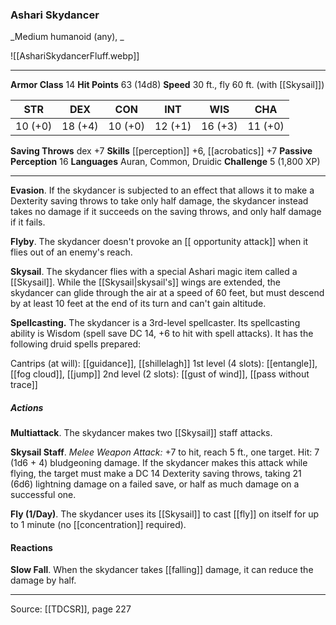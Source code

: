 ### Ashari Skydancer
_Medium humanoid (any), _

![[AshariSkydancerFluff.webp]]




---

**Armor Class** 14
**Hit Points** 63 (14d8)
**Speed** 30 ft., fly 60 ft. (with [[Skysail]])

| STR     | DEX     | CON     | INT     | WIS     | CHA     |
|---------|---------|---------|---------|---------|---------|
| 10 (+0) | 18 (+4) | 10 (+0) | 12 (+1) | 16 (+3) | 11 (+0) |

**Saving Throws** dex +7
**Skills** [[perception]] +6, [[acrobatics]] +7
**Passive Perception** 16
**Languages** Auran, Common, Druidic
**Challenge** 5 (1,800 XP)

---

**Evasion**. If the skydancer is subjected to an effect that allows it to make a Dexterity saving throws to take only half damage, the skydancer instead takes no damage if it succeeds on the saving throws, and only half damage if it fails.

**Flyby**. The skydancer doesn't provoke an [[ opportunity attack]] when it flies out of an enemy's reach.

**Skysail**. The skydancer flies with a special Ashari magic item called a [[Skysail]]. While the [[Skysail|skysail's]] wings are extended, the skydancer can glide through the air at a speed of 60 feet, but must descend by at least 10 feet at the end of its turn and can't gain altitude.

**Spellcasting.** The skydancer is a 3rd-level spellcaster. Its spellcasting ability is Wisdom (spell save DC 14, +6 to hit with spell attacks). It has the following druid spells prepared:

Cantrips (at will): [[guidance]], [[shillelagh]]
1st level (4 slots): [[entangle]], [[fog cloud]], [[jump]]
2nd level (2 slots): [[gust of wind]], [[pass without trace]]

##### Actions
**Multiattack**. The skydancer makes two [[Skysail]] staff attacks.

**Skysail Staff**. _Melee Weapon Attack:_ +7 to hit, reach 5 ft., one target. Hit: 7 (1d6 + 4) bludgeoning damage. If the skydancer makes this attack while flying, the target must make a DC 14 Dexterity saving throws, taking 21 (6d6) lightning damage on a failed save, or half as much damage on a successful one.

**Fly (1/Day)**. The skydancer uses its [[Skysail]] to cast [[fly]] on itself for up to 1 minute (no [[concentration]] required).

#### Reactions
**Slow Fall**. When the skydancer takes [[falling]] damage, it can reduce the damage by half.


---

Source: [[TDCSR]], page 227